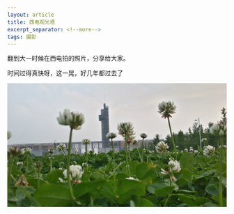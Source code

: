 ```yaml
---
layout: article
title: 西电观光塔
excerpt_separator: <!--more-->
tags: 摄影
---
```


翻到大一时候在西电拍的照片，分享给大家。

时间过得真快呀，这一晃，好几年都过去了

<div  align="center">    
<img src="/xidian.jpg" style="zoom:100%" />
</div>
<!--more-->